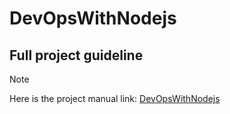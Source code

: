# DevOpsWithNodejs

## Full project guideline

> [!NOTE]
> Here is the project manual link: [DevOpsWithNodejs](https://dev.to/rifat87/docker-for-nodejs-developers-a-devops-guide-to-efficient-deployment-294j)
